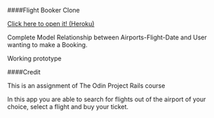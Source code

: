 ####Flight Booker Clone 

[Click here to open it! (Heroku)](https://flight-clone.herokuapp.com/)

Complete Model Relationship between Airports-Flight-Date and User wanting to make a Booking. 

Working prototype

####Credit

This is an assignment of The Odin Project Rails course

In this app you are able to search for flights out of the airport of your
choice, select a flight and buy your ticket.
